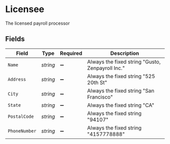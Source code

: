 # Licensee

The licensed payroll processor


## Fields

| Field                                            | Type                                             | Required                                         | Description                                      |
| ------------------------------------------------ | ------------------------------------------------ | ------------------------------------------------ | ------------------------------------------------ |
| `Name`                                           | *string*                                         | :heavy_minus_sign:                               | Always the fixed string "Gusto, Zenpayroll Inc." |
| `Address`                                        | *string*                                         | :heavy_minus_sign:                               | Always the fixed string "525 20th St"            |
| `City`                                           | *string*                                         | :heavy_minus_sign:                               | Always the fixed string "San Francisco"          |
| `State`                                          | *string*                                         | :heavy_minus_sign:                               | Always the fixed string "CA"                     |
| `PostalCode`                                     | *string*                                         | :heavy_minus_sign:                               | Always the fixed string "94107"                  |
| `PhoneNumber`                                    | *string*                                         | :heavy_minus_sign:                               | Always the fixed string "4157778888"             |